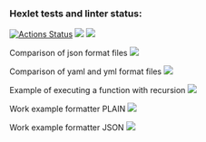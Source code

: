 ### Hexlet tests and linter status:
[![Actions Status](https://github.com/danlo12/python-project-50/workflows/hexlet-check/badge.svg)](https://github.com/danlo12/python-project-50/actions)
<a href="https://codeclimate.com/github/danlo12/python-project-50/maintainability"><img src="https://api.codeclimate.com/v1/badges/c307a3f31c45499e74fc/maintainability" /></a>
<a href="https://codeclimate.com/github/danlo12/python-project-50/test_coverage"><img src="https://api.codeclimate.com/v1/badges/c307a3f31c45499e74fc/test_coverage" /></a>

Comparison of json format files
<a href="https://asciinema.org/a/XH8FoqddyQHCJVlYppM7XFyug" target="_blank"><img src="https://asciinema.org/a/XH8FoqddyQHCJVlYppM7XFyug.svg" /></a>

Comparison of yaml and yml format files
<a href="https://asciinema.org/a/xo67PY7mduUPxrXSwdlNmqx4E" target="_blank"><img src="https://asciinema.org/a/xo67PY7mduUPxrXSwdlNmqx4E.svg" /></a>

Example of executing a function with recursion
<a href="https://asciinema.org/a/Cgt9FMJqJN24VZ10aJ4EoiYzI" target="_blank"><img src="https://asciinema.org/a/Cgt9FMJqJN24VZ10aJ4EoiYzI.svg" /></a>

Work example formatter PLAIN
<a href="https://asciinema.org/a/rKpPssqJx4OmG2MSQdW5MffJ8" target="_blank"><img src="https://asciinema.org/a/rKpPssqJx4OmG2MSQdW5MffJ8.svg" /></a>

Work example formatter JSON
<a href="https://asciinema.org/a/iEQ5lhy15SKac6Wr0jMkGH4o7" target="_blank"><img src="https://asciinema.org/a/iEQ5lhy15SKac6Wr0jMkGH4o7.svg" /></a>